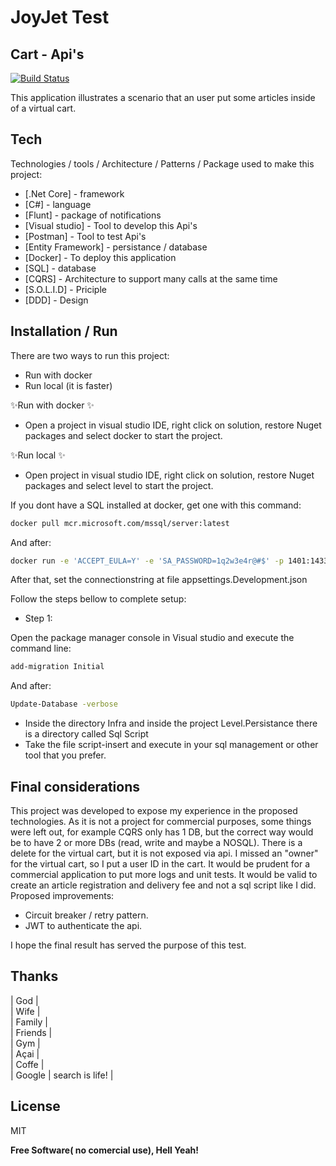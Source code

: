 # JoyJet Test
## Cart - Api's

[![Build Status](https://travis-ci.org/joemccann/dillinger.svg?branch=master)](https://travis-ci.org/joemccann/dillinger)

This application illustrates a scenario that an user put some articles
inside of a virtual cart.

## Tech

Technologies / tools / Architecture / Patterns / Package used to make this project:

- [.Net Core] - framework
- [C#] - language
- [Flunt] - package of notifications
- [Visual studio] - Tool to develop this Api's
- [Postman] - Tool to test Api's
- [Entity Framework] - persistance / database
- [Docker] - To deploy this application
- [SQL] - database
- [CQRS] - Architecture to support many calls at the same time
- [S.O.L.I.D] - Priciple
- [DDD] - Design

## Installation / Run

There are two ways to run this project:
- Run with docker
- Run local (it is faster)

 ✨Run with docker ✨
- Open a project in visual studio IDE, right click on solution, restore Nuget packages and select docker to start the project.

✨Run local ✨
- Open project in visual studio IDE, right click on solution, restore Nuget packages and select level to start the project.

If you dont have a SQL installed at docker, get one with this command:
```sh
docker pull mcr.microsoft.com/mssql/server:latest
```

And after:
```sh
docker run -e 'ACCEPT_EULA=Y' -e 'SA_PASSWORD=1q2w3e4r@#$' -p 1401:1433 -d --name=SQLSERVER mcr.microsoft.com/mssql/server:latest
```

After that, set the connectionstring at file appsettings.Development.json

Follow the steps bellow to complete setup:

- Step 1:

 Open the package manager console in Visual studio and execute the command line:
 ```sh
add-migration Initial
```

And after:
```sh
Update-Database -verbose
```

- Inside the directory Infra and inside the project Level.Persistance there is a directory called Sql Script
- Take the file script-insert and execute in your sql management or other tool that you prefer.


## Final considerations

This project was developed to expose my experience in the proposed technologies. As it is not a project for commercial purposes, some things were left out, for example CQRS only has 1 DB, but the correct way would be to have 2 or more DBs (read, write and maybe a NOSQL).
There is a delete for the virtual cart, but it is not exposed via api. I missed an "owner" for the virtual cart, so I put a user ID in the cart.
It would be prudent for a commercial application to put more logs and unit tests. It would be valid to create an article registration and delivery fee and not a sql script like I did.
Proposed improvements:
- Circuit breaker / retry pattern.
- JWT to authenticate the api.

I hope the final result has served the purpose of this test.



## Thanks

| God |  
| Wife |  
| Family |  
| Friends |  
| Gym |  
| Açai |  
| Coffe |  
| Google | search is life! |


## License

MIT

**Free Software( no comercial use), Hell Yeah!**
